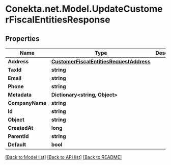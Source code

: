 # Conekta.net.Model.UpdateCustomerFiscalEntitiesResponse

## Properties

Name | Type | Description | Notes
------------ | ------------- | ------------- | -------------
**Address** | [**CustomerFiscalEntitiesRequestAddress**](CustomerFiscalEntitiesRequestAddress.md) |  | 
**TaxId** | **string** |  | [optional] 
**Email** | **string** |  | [optional] 
**Phone** | **string** |  | [optional] 
**Metadata** | **Dictionary&lt;string, Object&gt;** |  | [optional] 
**CompanyName** | **string** |  | [optional] 
**Id** | **string** |  | 
**Object** | **string** |  | 
**CreatedAt** | **long** |  | 
**ParentId** | **string** |  | [optional] 
**Default** | **bool** |  | [optional] 

[[Back to Model list]](../README.md#documentation-for-models) [[Back to API list]](../README.md#documentation-for-api-endpoints) [[Back to README]](../README.md)

